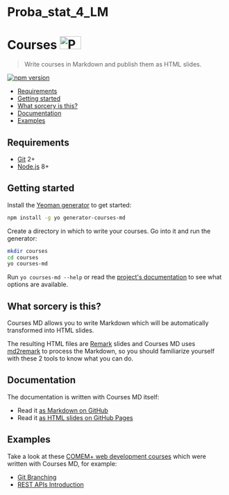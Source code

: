 # Proba_stat_4_LM
# Courses <img src="https://assets.datacamp.com/production/course_14568/shields/original/shield_image_course_14568_20190509-1-6ozs25?1557431725" width=48.75 height=30 alt="PROBABILITY AND STAT">

> Write courses in Markdown and publish them as HTML slides.

[![npm version](https://badge.fury.io/js/courses-md.svg)](https://badge.fury.io/js/courses-md)

<!-- START doctoc generated TOC please keep comment here to allow auto update -->
<!-- DON'T EDIT THIS SECTION, INSTEAD RE-RUN doctoc TO UPDATE -->


- [Requirements](#requirements)
- [Getting started](#getting-started)
- [What sorcery is this?](#what-sorcery-is-this)
- [Documentation](#documentation)
- [Examples](#examples)

<!-- END doctoc generated TOC please keep comment here to allow auto update -->



## Requirements

* [Git][git] 2+
* [Node.js][node] 8+



## Getting started

Install the [Yeoman generator][generator-courses-md] to get started:

```bash
npm install -g yo generator-courses-md
```

Create a directory in which to write your courses. Go into it and run the generator:

```bash
mkdir courses
cd courses
yo courses-md
```

Run `yo courses-md --help` or read the [project's documentation][generator-courses-md] to see what options are available.



## What sorcery is this?

Courses MD allows you to write Markdown which will be automatically transformed
into HTML slides.

The resulting HTML files are [Remark][remark] slides and Courses MD uses
[md2remark][md2remark] to process the Markdown, so you should familiarize
yourself with these 2 tools to know what you can do.



## Documentation

The documentation is written with Courses MD itself:

* Read it [as Markdown on GitHub](https://github.com/MediaComem/courses-md/tree/master/subjects/documentation#readme)
* Read it [as HTML slides on GitHub Pages](https://mediacomem.github.io/courses-md/latest/subjects/documentation/)



## Examples

Take a look at these [COMEM+ web development courses][comem-webdev] which were written with Courses MD, for example:

* [Git Branching][comem-webdev-git-branching]
* [REST APIs Introduction][comem-webdev-rest]



[comem-webdev]: https://github.com/MediaComem/comem-webdev#subjects
[comem-webdev-git-branching]: https://mediacomem.github.io/comem-webdev-docs/2017/subjects/git-branching/
[comem-webdev-rest]: https://mediacomem.github.io/comem-webdev-docs/2017/subjects/rest/
[generator-courses-md]: https://github.com/MediaComem/generator-courses-md
[generator-courses-md-docs]: https://github.com/MediaComem/generator-courses-md#readme
[git]: https://git-scm.com
[md2remark]: https://github.com/AlphaHydrae/md2remark
[node]: https://nodejs.org
[remark]: https://remarkjs.com/#1

